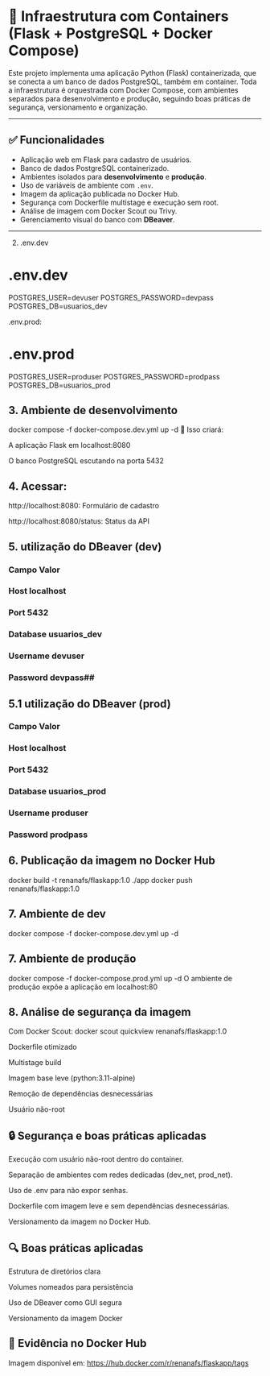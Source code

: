 # 🐳 Infraestrutura com Containers (Flask + PostgreSQL + Docker Compose)

Este projeto implementa uma aplicação Python (Flask) containerizada, que se conecta a um banco de dados PostgreSQL, também em container. Toda a infraestrutura é orquestrada com Docker Compose, com ambientes separados para desenvolvimento e produção, seguindo boas práticas de segurança, versionamento e organização.

---

## ✅ Funcionalidades

- Aplicação web em Flask para cadastro de usuários.
- Banco de dados PostgreSQL containerizado.
- Ambientes isolados para **desenvolvimento** e **produção**.
- Uso de variáveis de ambiente com `.env`.
- Imagem da aplicação publicada no Docker Hub.
- Segurança com Dockerfile multistage e execução sem root.
- Análise de imagem com Docker Scout ou Trivy.
- Gerenciamento visual do banco com **DBeaver**.

---

2. .env.dev

# .env.dev
POSTGRES_USER=devuser
POSTGRES_PASSWORD=devpass
POSTGRES_DB=usuarios_dev

.env.prod:

# .env.prod
POSTGRES_USER=produser
POSTGRES_PASSWORD=prodpass
POSTGRES_DB=usuarios_prod

## 3. Ambiente de desenvolvimento

docker compose -f docker-compose.dev.yml up -d
📌 Isso criará:

A aplicação Flask em localhost:8080

O banco PostgreSQL escutando na porta 5432

## 4. Acessar:

http://localhost:8080: Formulário de cadastro

http://localhost:8080/status: Status da API

## 5. utilização do DBeaver (dev)

### Campo	Valor
### Host	localhost
### Port	5432
### Database	usuarios_dev
### Username	devuser
### Password	devpass## 

## 5.1 utilização do DBeaver (prod)

### Campo	Valor
### Host	localhost
### Port	5432
### Database	usuarios_prod
### Username	produser
### Password	prodpass

## 6. Publicação da imagem no Docker Hub

docker build -t renanafs/flaskapp:1.0 ./app
docker push renanafs/flaskapp:1.0

## 7. Ambiente de dev

docker compose -f docker-compose.dev.yml up -d

## 7. Ambiente de produção

docker compose -f docker-compose.prod.yml up -d
O ambiente de produção expõe a aplicação em localhost:80

## 8. Análise de segurança da imagem

Com Docker Scout:
docker scout quickview renanafs/flaskapp:1.0

Dockerfile otimizado

Multistage build

Imagem base leve (python:3.11-alpine)

Remoção de dependências desnecessárias

Usuário não-root

## 🔒 Segurança e boas práticas aplicadas

Execução com usuário não-root dentro do container.

Separação de ambientes com redes dedicadas (dev_net, prod_net).

Uso de .env para não expor senhas.

Dockerfile com imagem leve e sem dependências desnecessárias.

Versionamento da imagem no Docker Hub.

## 🔍 Boas práticas aplicadas

Estrutura de diretórios clara

Volumes nomeados para persistência

Uso de DBeaver como GUI segura

Versionamento da imagem Docker

## 📸 Evidência no Docker Hub
Imagem disponível em: https://hub.docker.com/r/renanafs/flaskapp/tags

